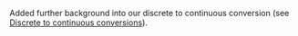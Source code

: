 Added further background into our discrete to continuous conversion (see [Discrete to continuous conversions](../further-background/discrete_to_continuous_conversions)).
